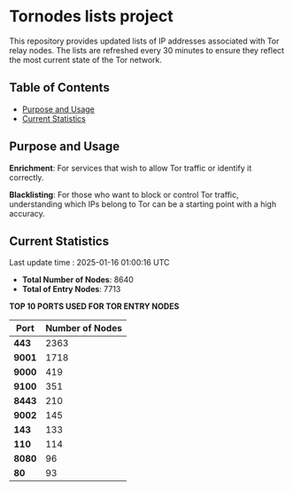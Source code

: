 # Tornodes lists project

This repository provides updated lists of IP addresses associated with Tor relay nodes. The lists are refreshed every 30 minutes to ensure they reflect the most current state of the Tor network.

## Table of Contents

- [Purpose and Usage](#purpose-and-usage)
- [Current Statistics](#current-statistics)


## Purpose and Usage

**Enrichment**: For services that wish to allow Tor traffic or identify it correctly.

**Blacklisting**: For those who want to block or control Tor traffic, understanding which IPs belong to Tor can be a starting point with a high accuracy.

## Current Statistics

Last update time : 2025-01-16 01:00:16 UTC

- **Total Number of Nodes**: 8640
- **Total of Entry Nodes**: 7713

**TOP 10 PORTS USED FOR TOR ENTRY NODES**

| **Port** | **Number of Nodes** |
|------|-----------------|
| **443**   | 2363  |
| **9001**   | 1718  |
| **9000**   | 419  |
| **9100**   | 351  |
| **8443**   | 210  |
| **9002**   | 145  |
| **143**   | 133  |
| **110**   | 114  |
| **8080**   | 96  |
| **80**   | 93  |

